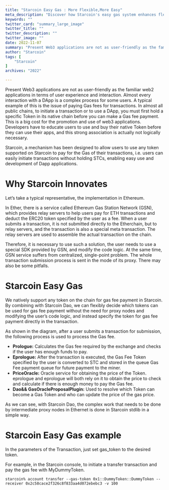 ```yaml
---
title: "Starcoin Easy Gas : More Flexible,More Easy"
meta_description: "Discover how Starcoin's easy gas system enhances flexibility and simplifies Move blockchain transactions."
keywords: ""
twitter_card: "summary_large_image"
twitter_title: ""
twitter_description: ""
twitter_image: ""
date: 2022-11-07
summary: "Present Web3 applications are not as user-friendly as the familiar web2 applications in terms of user experience and interaction. Almost every interaction with a DApp is a complex process for some users. A typical..."
author: "Starcoin"
tags: [
    "Starcoin"
]
archives: "2022"

---
```


Present Web3 applications are not as user-friendly as the familiar web2 applications in terms of user experience and interaction. Almost every interaction with a DApp is a complex process for some users. A typical example of this is the issue of paying Gas fees for transactions.
In almost all public chains, to initiate a transaction or to use a DApp, you must first hold a specific Token in its native chain before you can make a Gas fee payment. This is a big cost for the promotion and use of web3 applications. Developers have to educate users to use and buy their native Token before they can use their apps, and this strong association is actually not logically necessary.

Starcoin, a mechanism has been designed to allow users to use any token supported on Starcoin to pay for the Gas of their transactions, i.e. users can easily initiate transactions without holding STCs, enabling easy use and development of Dapp applications.

# Why Starcoin Innovates

Let’s take a typical representative, the implementation in Ethereum.

In Ether, there is a service called Ethereum Gas Station Network (GSN), which provides relay servers to help users pay for ETH transactions and deduct the ERC20 token specified by the user as a fee. When a user submits a transaction, it is not submitted directly to the Etherchain, but to relay servers, and the transaction is also a special meta transaction. The relay servers are used to assemble the actual transaction on the chain.

Therefore, it is necessary to use such a solution, the user needs to use a special SDK provided by GSN, and modify the code logic. At the same time, GSN service suffers from centralized, single-point problem. The whole transaction submission process is sent in the mode of its proxy. There may also be some pitfalls.

# Starcoin Easy Gas

We natively support any token on the chain for gas fee payment in Starcoin. By combining with Starcoin Dao, we can flexibly decide which tokens can be used for gas fee payment without the need for proxy nodes and modifying the user’s code logic, and instead specify the token for gas fee payment directly in the transaction.

As shown in the diagram, after a user submits a transaction for submission, the following process is used to process the Gas fee.

- **Prologue:** Calculates the Gas fee required by the exchange and checks if the user has enough funds to pay.
- **Eprologue:** After the transaction is executed, the Gas Fee Token specified by the user is converted to STC and stored in the queue Gas Fee payment queue for future payment to the miner.
- **PriceOracle:** Oracle service for obtaining the price of the Token. eprologue and eprologue will both rely on it to obtain the price to check and calculate if there is enough money to pay the Gas fee.
- **Dao&& GasOracleProposalPlugin:** Used to resolve which Token can become a Gas Token and who can update the price of the gas price.

As we can see, with Starcoin Dao, the complex work that needs to be done by intermediate proxy nodes in Ethernet is done in Starcoin stdlib in a simple way.

# Starcoin Easy Gas example

In the parameters of the Transaction, just set gas_token to the desired token.

For example, in the Starcoin console, to initiate a transfer transaction and pay the gas fee with MyDummyToken.

```
starcoin% account transfer --gas-token 0x1::DummyToken::DummyToken --receiver 0x2c58cace2f326c8f833aa4d072ebebc3 -v 100
```